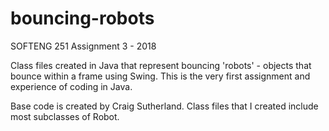 # bouncing-robots
SOFTENG 251 Assignment 3 - 2018

Class files created in Java that represent bouncing 'robots' - objects that bounce within a frame using Swing. This is the very first assignment and experience of coding in Java.

Base code is created by Craig Sutherland. Class files that I created include most subclasses of Robot.
